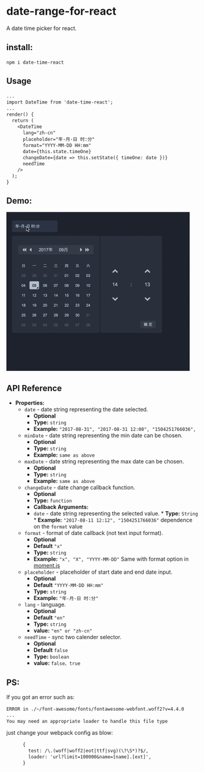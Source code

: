 # date-range-for-react
A date time picker for react.

## install:
```
npm i date-time-react
```
## Usage
```
...
import DateTime from 'date-time-react';
...
render() {
  return (
    <DateTime
      lang="zh-cn"
      placeholder="年-月-日 时:分"
      format="YYYY-MM-DD HH:mm"
      date={this.state.timeOne}
      changeDate={date => this.setState({ timeOne: date })}
      needTime
    />
  );
}
```

## Demo:
![demo](https://raw.githubusercontent.com/Ash-sc/date-time-react/dev/example/demo.gif)

## API Reference

* **Properties:**
  * `date` - date string representing the date selected.
    * **Optional**
    * **Type:** `string`
    * **Example:** `"2017-08-31", "2017-08-31 12:00", "1504251766036", `
  * `minDate` - date string representing the min date can be chosen.
    * **Optional**
    * **Type:** `string`
    * **Example:** `same as above`
  * `maxDate` - date string representing the max date can be chosen.
    * **Optional**
    * **Type:** `string`
    * **Example:** `same as above`
  * `changeDate` - date change callback function.
      * **Optional**
      * **Type:** `function`
      * **Callback Arguments:**
      * `date` - date string representing the selected value.
              * **Type:** `String`
              * **Example:** `"2017-08-11 12:12", "1504251766036"` dependence on the `format` value
  * `format` - format of date callback (not text input format).
      * **Optional**
      * **Default** `"x"`
      * **Type:** `string`
      * **Example:** `"x", "X", "YYYY-MM-DD"` Same with format option in [moment.js](https://momentjs.com/docs/#/displaying/format/)
  * `placeholder` - placeholder of start date and end date input.
      * **Optional**
      * **Default** `"YYYY-MM-DD HH:mm"`
      * **Type:** `string`
      * **Example:** `"年-月-日 时:分"`
  * `lang` - language.
      * **Optional**
      * **Default** `"en"`
      * **Type:** `string`
      * **value:** `"en" or "zh-cn"`
  * `needTime` - sync two calender selector.
      * **Optional**
      * **Default** `false`
      * **Type:** `boolean`
      * **value:** `false、true`
        
        


## PS:
If you got an error such as:
```
ERROR in ./~/font-awesome/fonts/fontawesome-webfont.woff2?v=4.4.0
...
You may need an appropriate loader to handle this file type
```
just change your webpack config as blow:
```
      {
        test: /\.(woff|woff2|eot|ttf|svg)(\?\S*)?$/,
        loader: 'url?limit=100000&name=[name].[ext]',
      }
```